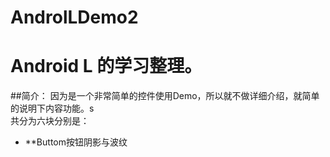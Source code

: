 # AndrolLDemo2
Android L 的学习整理。
=======

##简介：
因为是一个非常简单的控件使用Demo，所以就不做详细介绍，就简单的说明下内容功能。s<br>
共分为六块分别是：
* **Buttom按钮阴影与波纹


